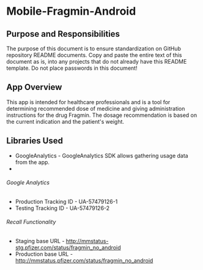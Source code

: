 # Mobile-Fragmin-Android
 
## Purpose and Responsibilities 
The purpose of this document is to ensure standardization on GitHub repository README documents. Copy and paste the entire text of this document as is, into any projects that do not already have this README template. Do not place passwords in this document!

## App Overview 
This app is intended for healthcare professionals and is a tool for determining recommended dose of medicine and giving administration instructions for the drug Fragmin. The dosage recommendation is based on the current indication and the patient's weight.

## Libraries Used
- GoogleAnalytics - GoogleAnalytics SDK allows gathering usage data from the app.
- 

###### Google Analytics
- Production Tracking ID - UA-57479126-1
- Testing Tracking ID - UA-57479126-2


###### Recall Functionality
- Staging base URL - 	http://mmstatus-stg.pfizer.com/status/fragmin_no_android
- Production base URL - http://mmstatus.pfizer.com/status/fragmin_no_android

